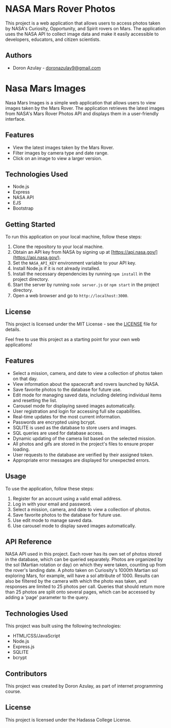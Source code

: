 # NASA Mars Rover Photos

This project is a web application that allows users to access photos taken by NASA's Curiosity, Opportunity, and Spirit rovers on Mars. The application uses the NASA API to collect image data and make it easily accessible to developers, educators, and citizen scientists.

## Authors

- Doron Azulay - doronazulay9@gmail.com

# Nasa Mars Images

Nasa Mars Images is a simple web application that allows users to view images taken by the Mars Rover. The application retrieves the latest images from NASA's Mars Rover Photos API and displays them in a user-friendly interface.

## Features

- View the latest images taken by the Mars Rover.
- Filter images by camera type and date range.
- Click on an image to view a larger version.

## Technologies Used

- Node.js
- Express
- NASA API
- EJS
- Bootstrap

## Getting Started

To run this application on your local machine, follow these steps:

1. Clone the repository to your local machine.
2. Obtain an API key from NASA by signing up at [https://api.nasa.gov/](https://api.nasa.gov/).
3. Set the `NASA_API_KEY` environment variable to your API key.
4. Install Node.js if it is not already installed.
5. Install the necessary dependencies by running `npm install` in the project directory.
6. Start the server by running `node server.js` or `npm start` in the project directory.
7. Open a web browser and go to `http://localhost:3000`.

## License

This project is licensed under the MIT License - see the [LICENSE](LICENSE) file for details.

Feel free to use this project as a starting point for your own web applications!

## Features
- Select a mission, camera, and date to view a collection of photos taken on that day.
- View information about the spacecraft and rovers launched by NASA.
- Save favorite photos to the database for future use.
- Edit mode for managing saved data, including deleting individual items and resetting the list.
- Carousel mode for displaying saved images automatically.
- User registration and login for accessing full site capabilities.
- Real-time updates for the most current information.
- Passwords are encrypted using bcrypt.
- SQLITE is used as the database to store users and images.
- SQL queries are used for database access.
- Dynamic updating of the camera list based on the selected mission.
- All photos and gifs are stored in the project's files to ensure proper loading.
- User requests to the database are verified by their assigned token.
- Appropriate error messages are displayed for unexpected errors.

## Usage
To use the application, follow these steps:

1. Register for an account using a valid email address.
2. Log in with your email and password.
3. Select a mission, camera, and date to view a collection of photos.
4. Save favorite photos to the database for future use.
5. Use edit mode to manage saved data.
6. Use carousel mode to display saved images automatically.

## API Reference
NASA API used in this project. Each rover has its own set of photos stored in the database, which can be queried separately. Photos are organized by the sol (Martian rotation or day) on which they were taken, counting up from the rover's landing date. A photo taken on Curiosity's 1000th Martian sol exploring Mars, for example, will have a sol attribute of 1000. Results can also be filtered by the camera with which the photo was taken, and responses are limited to 25 photos per call. Queries that should return more than 25 photos are split onto several pages, which can be accessed by adding a 'page' parameter to the query.

## Technologies Used
This project was built using the following technologies:

- HTML/CSS/JavaScript
- Node.js
- Express.js
- SQLITE
- bcrypt

## Contributors
This project was created by Doron Azulay, as part of internet programming course.

## License
This project is licensed under the Hadassa College License.

